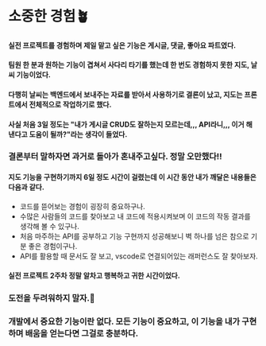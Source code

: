 # 소중한 경험🪴

#### 실전 프로젝트를 경험하며 제일 맡고 싶은 기능은 게시글, 댓글, 좋아요 파트였다. 
#### 팀원 한 분과 원하는 기능이 겹쳐서 사다리 타기를 했는데 한 번도 경험하지 못한 지도, 날씨 기능이었다. 
#### 다행히 날씨는 백엔드에서 보내주는 자료를 받아서 사용하기로 결론이 났고, 지도는 프론트에서 전체적으로 작업하기로 했다. 
#### 사실 처음 3일 정도는 "내가 게시글 CRUD도 잘하는지 모르는데,,, API라니,,, 이거 해낸다고 도움이 될까?"라는 생각이 들었다.

### 결론부터 말하자면 과거로 돌아가 혼내주고싶다. 정말 오만했다!! 

#### 지도 기능을 구현하기까지 6일 정도 시간이 걸렸는데 이 시간 동안 내가 깨달은 내용들은 다음과 같다. 

- 코드를 뜯어보는 경험이 굉장히 중요하구나. 
- 수많은 사람들의 코드를 찾아보고 내 코드에 적용시켜보며 이 코드의 작동 결과를 생각해 볼 수 있구나.
- 처음 마주하는 API를 공부하고 기능 구현까지 성공해보니 벽 하나를 넘은 참으로 기분 좋은 경험이구나.
- API를 활용할 때 문서도 잘 보고, vscode로 연결되어있는 래퍼런스도 잘 찾아보자.

#### 실전 프로젝트 2주차 정말 알차고 행복하고 귀한 시간이었다. 
### 도전을 두려워하지 말자.👊
### 개발에서 중요한 기능이란 없다. 모든 기능이 중요하고, 이 기능을 내가 구현하며 배움을 얻는다면 그걸로 충분하다. 
